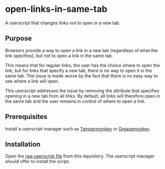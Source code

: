 # open-links-in-same-tab
A userscript that changes links not to open in a new tab.

## Purpose

Browsers provide a way to open a link in a new tab (regardless of
what the link specifies), but not to open a link in the same tab.

This means that for regular links, the user has the choice where
to open the link, but for links that specify a new tab, there is
no way to open it in the same tab. The issue is made worse by the
fact that there is no easy way to see where a link will open.

This userscript addresses the issue by removing the attribute that
specifies opening in a new tab from all links. By default, all links
will therefore open in the same tab and the user remains in control
of where to open a link.

## Prerequisites

Install a userscript manager such as [Tampermonkey](https://tampermonkey.net/)
or [Greasemonkey](https://www.greasespot.net/).

## Installation

Open the [raw userscript file](https://github.com/deffi/open-links-in-same-tab/raw/master/open-links-in-same-tab.user.js)
from this repository. The userscript manager should offer to install the script.
